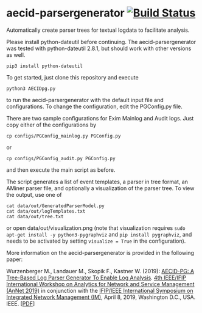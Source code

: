 # aecid-parsergenerator [![Build Status](https://travis-ci.org/ait-aecid/aecid-parsergenerator.svg?branch=master)](https://travis-ci.org/ait-aecid/aecid-parsergenerator)
Automatically create parser trees for textual logdata to facilitate analysis.

Please install python-dateutil before continuing. The aecid-parsergenerator was tested with python-dateutil 2.8.1, but should work with other versions as well.
```
pip3 install python-dateutil
```

To get started, just clone this repository and execute
```
python3 AECIDpg.py
```
to run the aecid-parsergenerator with the default input file and configurations. To change the configuration, edit the PGConfig.py file.

There are two sample configurations for Exim Mainlog and Audit logs. Just copy either of the configurations by
```
cp configs/PGConfig_mainlog.py PGConfig.py
```
or
```
cp configs/PGConfig_audit.py PGConfig.py
```
and then execute the main script as before.

The script generates a list of event templates, a parser in tree format, an AMiner parser file, and optionally a visualization of the parser tree. To view the output, use one of
```
cat data/out/GeneratedParserModel.py
cat data/out/logTemplates.txt
cat data/out/tree.txt
```
or open data/out/visualization.png (note that visualization requires `sudo apt-get install -y python3-pygraphviz` and `pip install pygraphviz`, and needs to be activated by setting `visualize = True` in the configuration).

More information on the aecid-parsergenerator is provided in the following paper: 

Wurzenberger M., Landauer M., Skopik F., Kastner W. (2019): [AECID-PG: A Tree-Based Log Parser Generator To Enable Log Analysis](https://ieeexplore.ieee.org/document/8717887). [4th IEEE/IFIP International Workshop on Analytics for Network and Service Management (AnNet 2019)](https://annet2019.moogsoft.com/) in conjunction with the [IFIP/IEEE International Symposium on Integrated Network Management (IM)](https://im2019.ieee-im.org/), April 8, 2019, Washington D.C., USA. IEEE. \[[PDF](https://ieeexplore.ieee.org/stamp/stamp.jsp?arnumber=8717887)\]
